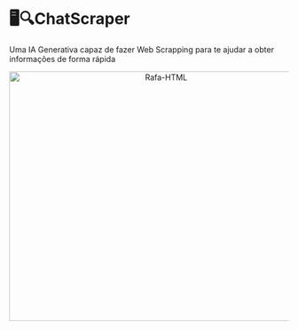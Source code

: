 # 🖥️🔍ChatScraper
Uma IA Generativa capaz de fazer Web Scrapping para te ajudar a obter informações de forma rápida



<div align="center">
   <img align="center"  alt="Rafa-HTML" height="450" width="550" src="https://cdn.discordapp.com/attachments/1022605277469626472/1262473277977395251/image.png?ex=6696b95d&is=669567dd&hm=d5a52006f9c74702f8ceabaf4dfb5b106799a464a6b192cbb6bf30768856fee7&">
</div>
 

